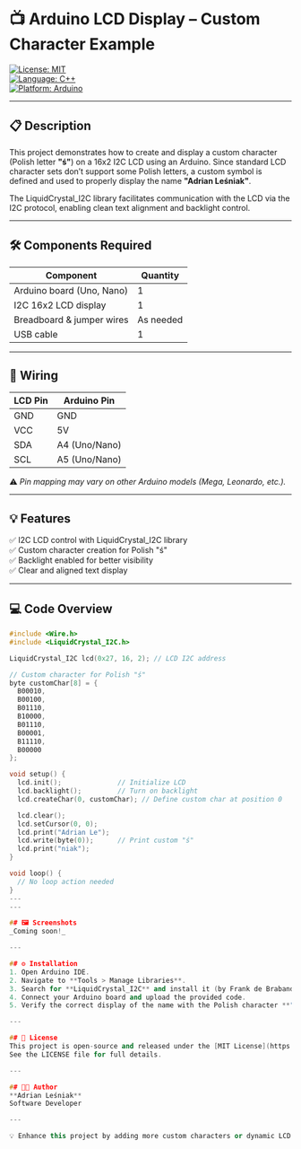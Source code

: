 # 📺 Arduino LCD Display – Custom Character Example

[![License: MIT](https://img.shields.io/badge/License-MIT-yellow.svg)](https://opensource.org/licenses/MIT)  
[![Language: C++](https://img.shields.io/badge/Language-C%2B%2B-blue.svg)](https://isocpp.org/)  
[![Platform: Arduino](https://img.shields.io/badge/Platform-Arduino-lightgrey.svg)](https://www.arduino.cc/)

---

## 📋 Description  
This project demonstrates how to create and display a custom character (Polish letter **"ś"**) on a 16x2 I2C LCD using an Arduino. Since standard LCD character sets don’t support some Polish letters, a custom symbol is defined and used to properly display the name **"Adrian Leśniak"**.

The LiquidCrystal_I2C library facilitates communication with the LCD via the I2C protocol, enabling clean text alignment and backlight control.

---

## 🛠️ Components Required

| Component                | Quantity |
|-------------------------|----------|
| Arduino board (Uno, Nano)| 1        |
| I2C 16x2 LCD display     | 1        |
| Breadboard & jumper wires| As needed|
| USB cable                | 1        |

---

## 🔌 Wiring

| LCD Pin | Arduino Pin    |
|---------|---------------|
| GND     | GND           |
| VCC     | 5V            |
| SDA     | A4 (Uno/Nano) |
| SCL     | A5 (Uno/Nano) |

⚠️ *Pin mapping may vary on other Arduino models (Mega, Leonardo, etc.).*

---

## 💡 Features  
✅ I2C LCD control with LiquidCrystal_I2C library  
✅ Custom character creation for Polish "ś"  
✅ Backlight enabled for better visibility  
✅ Clear and aligned text display  

---

## 💻 Code Overview

```cpp
#include <Wire.h>
#include <LiquidCrystal_I2C.h>

LiquidCrystal_I2C lcd(0x27, 16, 2); // LCD I2C address

// Custom character for Polish "ś"
byte customChar[8] = {
  B00010,
  B00100,
  B01110,
  B10000,
  B01110,
  B00001,
  B11110,
  B00000
};

void setup() {
  lcd.init();              // Initialize LCD
  lcd.backlight();         // Turn on backlight
  lcd.createChar(0, customChar); // Define custom char at position 0

  lcd.clear();
  lcd.setCursor(0, 0);
  lcd.print("Adrian Le");
  lcd.write(byte(0));      // Print custom "ś"
  lcd.print("niak");
}

void loop() {
  // No loop action needed
}
---
---

## 🖼️ Screenshots  
_Coming soon!_

---

## ⚙️ Installation  
1. Open Arduino IDE.  
2. Navigate to **Tools > Manage Libraries**.  
3. Search for **LiquidCrystal_I2C** and install it (by Frank de Brabander or compatible).  
4. Connect your Arduino board and upload the provided code.  
5. Verify the correct display of the name with the Polish character **"ś"** on the LCD.

---

## 📄 License  
This project is open-source and released under the [MIT License](https://opensource.org/licenses/MIT).  
See the LICENSE file for full details.

---

## 👨‍💻 Author  
**Adrian Leśniak**  
Software Developer

---

💡 Enhance this project by adding more custom characters or dynamic LCD messages!

